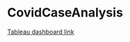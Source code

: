 # CovidCaseAnalysis
[Tableau dashboard link](https://public.tableau.com/app/profile/gunel.zeynalzada/viz/CovidDashboard_17373168545400/Dashboard1?publish=yes)
